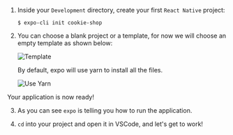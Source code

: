 1. Inside your `Development` directory, create your first `React Native` project:

   ```shell
   $ expo-cli init cookie-shop
   ```

2. You can choose a blank project or a template, for now we will choose an empty template as shown below:

   ![Template](https://imgur.com/QxfTEfH.png)

   By default, expo will use yarn to install all the files.

   ![Use Yarn](https://i.imgur.com/NgiyOwq.png)

Your application is now ready!

3. As you can see `expo` is telling you how to run the application.

4. `cd` into your project and open it in VSCode, and let's get to work!
